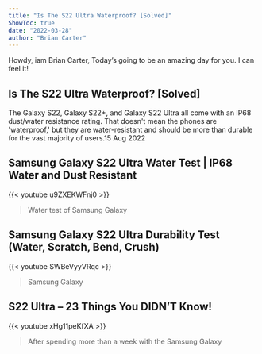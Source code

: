 ```yaml
---
title: "Is The S22 Ultra Waterproof? [Solved]"
ShowToc: true 
date: "2022-03-28"
author: "Brian Carter" 
---
```


Howdy, iam Brian Carter, Today’s going to be an amazing day for you. I can feel it!
## Is The S22 Ultra Waterproof? [Solved]
The Galaxy S22, Galaxy S22+, and Galaxy S22 Ultra all come with an IP68 dust/water resistance rating. That doesn't mean the phones are 'waterproof,' but they are water-resistant and should be more than durable for the vast majority of users.15 Aug 2022

## Samsung Galaxy S22 Ultra Water Test | IP68 Water and Dust Resistant
{{< youtube u9ZXEKWFnj0 >}}
>Water test of Samsung Galaxy 

## Samsung Galaxy S22 Ultra Durability Test (Water, Scratch, Bend, Crush)
{{< youtube SWBeVyyVRqc >}}
>Samsung Galaxy 

## S22 Ultra – 23 Things You DIDN’T Know!
{{< youtube xHg11peKfXA >}}
>After spending more than a week with the Samsung Galaxy 

